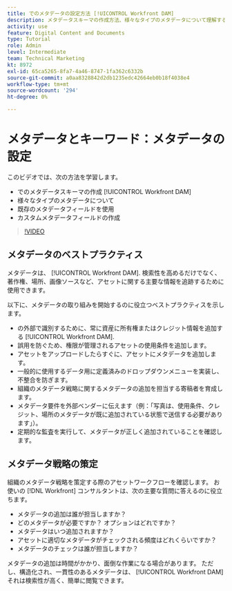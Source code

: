 ```yaml
---
title: でのメタデータの設定方法 [!UICONTROL Workfront DAM]
description: メタデータスキーマの作成方法、様々なタイプのメタデータについて理解する方法、既存のメタデータフィールドの使用方法などについては、 [!UICONTROL Workfront DAM].
activity: use
feature: Digital Content and Documents
type: Tutorial
role: Admin
level: Intermediate
team: Technical Marketing
kt: 8972
exl-id: 65ca5265-8fa7-4a46-8747-1fa362c6332b
source-git-commit: a0aa8328842d2db1235edc42664eb0b18f4038e4
workflow-type: tm+mt
source-wordcount: '294'
ht-degree: 0%

---
```


# メタデータとキーワード：メタデータの設定

このビデオでは、次の方法を学習します。

* でのメタデータスキーマの作成 [!UICONTROL Workfront DAM]
* 様々なタイプのメタデータについて
* 既存のメタデータフィールドを使用
* カスタムメタデータフィールドの作成

>[!VIDEO](https://video.tv.adobe.com/v/335235/?quality=12)

## メタデータのベストプラクティス

メタデータは、 [!UICONTROL Workfront DAM]. 検索性を高めるだけでなく、著作権、場所、画像ソースなど、アセットに関する主要な情報を追跡するために使用できます。

以下に、メタデータの取り組みを開始するのに役立つベストプラクティスを示します。

* の外部で識別するために、常に資産に所有権またはクレジット情報を追加する [!UICONTROL Workfront DAM].
* 誤用を防ぐため、権限が管理されるアセットの使用条件を追加します。
* アセットをアップロードしたらすぐに、アセットにメタデータを追加します。
* 一般的に使用するデータ用に定義済みのドロップダウンメニューを実装し、不整合を防ぎます。
* 組織のメタデータ戦略に関するメタデータの追加を担当する寄稿者を育成します。
* メタデータ要件を外部ベンダーに伝えます（例：「写真は、使用条件、クレジット、場所のメタデータが既に追加されている状態で送信する必要があります」）。
* 定期的な監査を実行して、メタデータが正しく追加されていることを確認します。

## メタデータ戦略の策定

組織のメタデータ戦略を策定する際のアセットワークフローを確認します。 お使いの [!DNL Workfront] コンサルタントは、次の主要な質問に答えるのに役立ちます。

* メタデータの追加は誰が担当しますか？
* どのメタデータが必要ですか？ オプションはどれですか？
* メタデータはいつ追加されますか？
* アセットに適切なメタデータがチェックされる頻度はどれくらいですか？
* メタデータのチェックは誰が担当しますか？

メタデータの追加は時間がかかり、面倒な作業になる場合があります。 ただし、構造化され、一貫性のあるメタデータは、 [!UICONTROL Workfront DAM] それは検索性が高く、簡単に閲覧できます。
